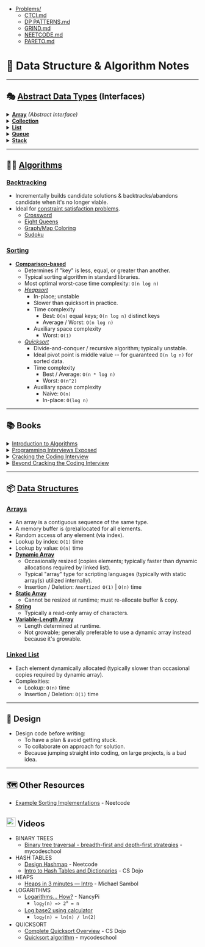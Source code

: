 * [Problems/](Problems/)
  - [CTCI.md](Problems/CTCI.md)
  - [DP PATTERNS.md](Problems/DP_PATTERNS.md)
  - [GRIND.md](Problems/GRIND.md)
  - [NEETCODE.md](Problems/NEETCODE.md)
  - [PARETO.md](Problems/PARETO.md)


📓 Data Structure & Algorithm Notes
===================================


---


🎭 [Abstract Data Types](https://en.wikipedia.org/wiki/Abstract_data_type) (Interfaces)
------------------------

<details><summary><a href="https://en.wikipedia.org/wiki/Array_(data_type)"><b>Array</b></a> <i>(Abstract Interface)</i></summary>

* _Abstract Data Types_
  - [Associative Array / Map](https://en.wikipedia.org/wiki/Associative_array)
  - [Set](https://en.wikipedia.org/wiki/Set_(abstract_data_type))
* _Concrete Data Types_
  - [Array](#arrays)
  - [Hash Table](https://en.wikipedia.org/wiki/Hash_table)
  - [Linked List](#linked-list)
  - [Search Tree](https://en.wikipedia.org/wiki/Search_tree)
</details>


<details><summary><a href="https://en.wikipedia.org/wiki/Collection_(abstract_data_type)"><b>Collection</b></a></summary></details>


<details><summary><a href="https://en.wikipedia.org/wiki/List_(abstract_data_type)"><b>List</b></a></summary>

* _Concrete Data Structures_
  - [Array](#arrays)
  - [Balanced Tree](https://en.wikipedia.org/wiki/Self-balancing_binary_search_tree)
  - [Dynamic Array](#arrays)
  - [Hashed Array Tree](https://en.wikipedia.org/wiki/Hashed_array_tree)
  - [Linked List](#linked-list)
  - [Random Access List](https://docs.racket-lang.org/ralist/index.html)
</details>


<details><summary><a href="https://en.wikipedia.org/wiki/Queue_(abstract_data_type)"><b>Queue</b></a></summary></details>


<details><summary><a href="https://en.wikipedia.org/wiki/Stack_(abstract_data_type)"><b>Stack</b></a></summary>

* Last in, first out (LIFO)
* Operations
  - `push` (aka. `append`)
  - `pop`
* Useful for tasks divided into sub-tasks
  - Tracking tokens while parsing
* Concrete Implementation
  - [Dynamic Array](#arrays)
  - [Linked List](#linked-list)
</details>


---


🧑‍🏭 [Algorithms](https://en.wikipedia.org/wiki/Algorithm)
---------------

### [Backtracking](https://en.wikipedia.org/wiki/Backtracking)

* Incrementally builds candidate solutions & backtracks/abandons candidate when it's no longer viable.
* Ideal for [constraint satisfaction problems](https://en.wikipedia.org/wiki/Constraint_satisfaction_problem).
  - [Crossword](https://en.wikipedia.org/wiki/Crosswords)
  - [Eight Queens](https://en.wikipedia.org/wiki/Eight_queens_puzzle)
  - [Graph/Map Coloring](https://en.wikipedia.org/wiki/Graph_coloring)
  - [Sudoku](https://en.wikipedia.org/wiki/Sudoku_solving_algorithms)


### [Sorting](https://en.wikipedia.org/wiki/Sorting_algorithm)

- [__Comparison-based__](https://en.wikipedia.org/wiki/Comparison_sort)
  * Determines if "key" is less, equal, or greater than another.
  * Typical sorting algorithm in standard libraries.
  * Most optimal worst-case time complexity: `O(n log n)`
  * [_Heapsort_](https://en.wikipedia.org/wiki/Heapsort)
    - In-place; unstable
    - Slower than quicksort in practice.
    - Time complexity
      * Best: `O(n)` equal keys; `O(n log n)` distinct keys
      * Average / Worst: `O(n log n)`
    - Auxiliary space complexity
      * Worst: `O(1)`
  * [_Quicksort_](https://en.wikipedia.org/wiki/Quicksort)
    - Divide-and-conquer / recursive algorithm; typically unstable.
    - Ideal pivot point is middle value -- for guaranteed `O(n lg n)` for sorted data.
    - Time complexity
      * Best / Average: `O(n * log n)`
      * Worst: `O(n^2)`
    - Auxiliary space complexity
      * Naive: `O(n)`
      * In-place: `O(log n)`


---


📚 Books
--------

<details><summary><a href="https://mitpress.mit.edu/algorithms">Introduction to Algorithms</a></summary>

- _Third Edition_
  - [CLRS Solutions](https://walkccc.me/CLRS/) - walkccc
</details>
<details><summary><a href="https://web.archive.org/web/20200218054807/http://www.piexposed.com/">Programming Interviews Exposed</a></summary></details>
<details><summary><a href="https://www.crackingthecodinginterview.com/">Cracking the Coding Interview</a></summary></details>
<details><summary><a href="https://bctci.co">Beyond Cracking the Coding Interview</a></summary>
  
- [Boosters](https://drive.google.com/file/d/16C9gz9waj0A9XmVlaOgbDgEQZkATuRNY/preview)
- [Question Landscape](https://drive.google.com/file/d/1Bu4cHzbY0uZg2TcPjdvy_hhNF7_HOlZJ/preview)
- [Catalog of DSA Topics](https://bctci.co/topics-image)
- [Interview Checklist](https://drive.google.com/file/d/1Q9Uc-1UdvyaqbkTGSaZ3-aVEYX5ImZMl/preview)
- [Post Mortem Exmple Log](https://drive.google.com/file/d/1LG-aUqjEbTVddkjeuCHMtROlm9BMIhDb/preview)
- [Post-Mortem](https://docs.google.com/spreadsheets/d/1phKTGfnQtuElTQ4BQSBfa1H5QO1-Ip9j8NRVZkR_FTk)
- [\[Python\] Interview Cheat Sheet](https://docs.google.com/document/d/1LtXh1oew6pZ9D4s5mw_33jzA2UwBfnv9jWh1bkSRTCc)
- [Nine Free Chapters](https://drive.google.com/drive/folders/1AdUu4jh6DGwmCxfgnDQEMWWyo6_whPHJ)
- [Set & Map Implementations](https://docs.google.com/document/d/e/2PACX-1vRWfoJWWNp49cIZxDCZPkvQ2o8WOImKWLkimF7lhnsY-CmT1kREPP0duEKmnXyf-rPG1B0QGsxmcITy/pub)
- [Monotonic Stacks & Queues](https://docs.google.com/document/d/e/2PACX-1vT29T3Tfvdkd-IGI2HCIgtAbWwYZ76pHCSlTkuyHiCvRqU5BD6S6_MJWcZl0Rgw1C2uhMykFFkNLHDu/pub)
- [Union-Find](https://docs.google.com/document/d/e/2PACX-1vRwYsi-g1CKIDpbfhB5Xm9Lp1-OL1ooVI5i3kR4yFMX2ME14ODGZva9dabMM8Pe-Tduj4on8V8TGviZ/pub)
- [All problems, solutions & test cases](https://bctci.co/all-problems)
</details>


---


📦 [Data Structures](https://en.wikipedia.org/wiki/Data_structure)
--------------------

### [Arrays](https://en.wikipedia.org/wiki/Array_(data_structure))

* An array is a contiguous sequence of the same type.
* A memory buffer is (pre)allocated for all elements.
* Random access of any element (via index).
* Lookup by index: `O(1)` time
* Lookup by value: `O(n)` time
* [__Dynamic Array__](https://en.wikipedia.org/wiki/Dynamic_array)
  - Occasionally resized (copies elements; typically faster than dynamic allocations required by linked list).
  - Typical "array" type for scripting languages (typically with static array(s) utilized internally).
  - Insertion / Deletion: `Amortized O(1)` | `O(n)` time
* [__Static Array__](https://en.wikipedia.org/wiki/Array_(data_structure))
  - Cannot be resized at runtime; must re-allocate buffer & copy.
* [__String__](https://en.wikipedia.org/wiki/String_(computer_science))
  - Typically a read-only array of characters.
* [__Variable-Length Array__](https://en.wikipedia.org/wiki/Variable-length_array)
  - Length determined at runtime.
  - Not growable; generally preferable to use a dynamic array instead because it's growable.


### [Linked List](https://en.wikipedia.org/wiki/Linked_list)

* Each element dynamically allocated (typically slower than occasional copies required by dynamic array).
* Complexities:
  - Lookup: `O(n)` time
  - Insertion / Deletion: `O(1)` time


---


🎨 Design
---------

* Design code before writing:
  - To have a plan & avoid getting stuck.
  - To collaborate on approach for solution.
  - Because jumping straight into coding, on large projects, is a bad idea.


---


🗺️ Other Resources
------------------

* [Example Sorting Implementations](https://neetcode.io/solutions/sort-an-array) - Neetcode


<img src="https://user-images.githubusercontent.com/7102064/160022421-ed9425eb-6a6b-4849-a090-5a27542b60c3.png" width="24px"
/> Videos
---------

* BINARY TREES
  - [Binary tree traversal - breadth-first and depth-first strategies](https://youtu.be/9RHO6jU--GU) - mycodeschool
* HASH TABLES
  - [Design Hashmap](https://youtu.be/cNWsgbKwwoU) - Neetcode
  - [Intro to Hash Tables and Dictionaries](https://youtu.be/sfWyugl4JWA) - CS Dojo
* HEAPS
  - [Heaps in 3 minutes — Intro](https://youtu.be/0wPlzMU-k00) - Michael Sambol
* LOGARITHMS
  - [Logarithms... How?](https://youtu.be/Zw5t6BTQYRU) - NancyPi
    - <code>log<sub>2</sub>(n) => 2<sup>x</sup> = n</code>
  - [Log base2 using calculator](https://youtu.be/dG2x5nM50ps)
    - <code>log<sub>2</sub>(n) = ln(n) / ln(2)</code>
* QUICKSORT
  - [Complete Quicksort Overview](https://youtu.be/0SkOjNaO1XY) - CS Dojo
  - [Quicksort algorithm](https://youtu.be/COk73cpQbFQ) - mycodeschool
